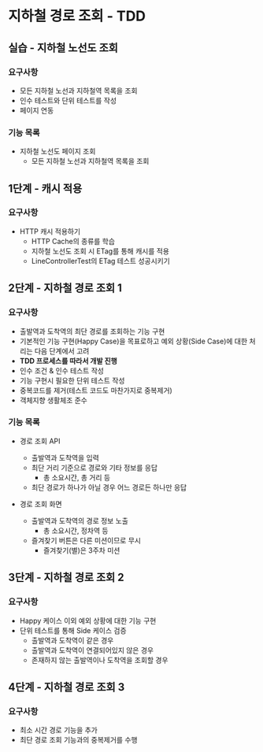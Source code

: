 # 지하철 경로 조회 - TDD

## 실습 - 지하철 노선도 조회

### 요구사항
 - 모든 지하철 노선과 지하철역 목록을 조회
 - 인수 테스트와 단위 테스트를 작성
 - 페이지 연동
 
### 기능 목록
 - 지하철 노선도 페이지 조회
    - 모든 지하철 노선과 지하철역 목록을 조회

## 1단계 - 캐시 적용

### 요구사항
- HTTP 캐시 적용하기
    - HTTP Cache의 종류를 학습
    - 지하철 노선도 조회 시 ETag를 통해 캐시를 적용
    - LineControllerTest의 ETag 테스트 성공시키기
    
## 2단계 - 지하철 경로 조회 1
### 요구사항
 - 출발역과 도착역의 최단 경로를 조회하는 기능 구현
 - 기본적인 기능 구현(Happy Case)을 목표로하고 예외 상황(Side Case)에 대한 처리는 다음 단계에서 고려
 - **TDD 프로세스를 따라서 개발 진행**
 - 인수 조건 & 인수 테스트 작성
 - 기능 구현시 필요한 단위 테스트 작성
 - 중복코드를 제거(테스트 코드도 마찬가지로 중복제거)
 - 객체지향 생활체조 준수

### 기능 목록
 - 경로 조회 API
    - 출발역과 도착역을 입력
    - 최단 거리 기준으로 경로와 기타 정보를 응답
        - 총 소요시간, 총 거리 등
    - 최단 경로가 하나가 아닐 경우 어느 경로든 하나만 응답
    
 - 경로 조회 화면
    - 출발역과 도착역의 경로 정보 노출
        - 총 소요시간, 정차역 등
    - 즐겨찾기 버튼은 다른 미션이므로 무시
        - 즐겨찾기(별)은 3주차 미션
        
## 3단계 - 지하철 경로 조회 2

### 요구사항
 - Happy 케이스 이외 예외 상황에 대한 기능 구현
 - 단위 테스트를 통해 Side 케이스 검증
    - 출발역과 도착역이 같은 경우
    - 출발역과 도착역이 연결되어있지 않은 경우
    - 존재하지 않는 출발역이나 도착역을 조회할 경우
    
## 4단계 - 지하철 경로 조회 3

### 요구사항
 - 최소 시간 경로 기능을 추가
 - 최단 경로 조회 기능과의 중복제거를 수행